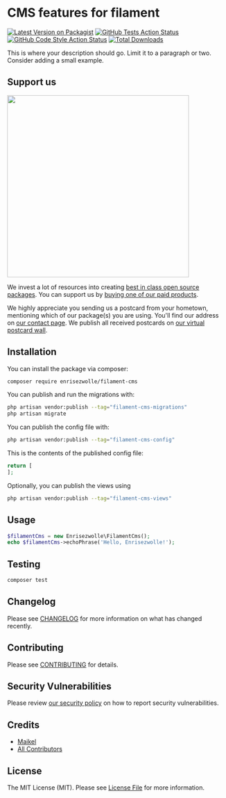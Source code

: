 # CMS features for filament

[![Latest Version on Packagist](https://img.shields.io/packagist/v/enrisezwolle/filament-cms.svg?style=flat-square)](https://packagist.org/packages/enrisezwolle/filament-cms)
[![GitHub Tests Action Status](https://img.shields.io/github/actions/workflow/status/enrisezwolle/filament-cms/run-tests.yml?branch=main&label=tests&style=flat-square)](https://github.com/enrisezwolle/filament-cms/actions?query=workflow%3Arun-tests+branch%3Amain)
[![GitHub Code Style Action Status](https://img.shields.io/github/actions/workflow/status/enrisezwolle/filament-cms/fix-php-code-style-issues.yml?branch=main&label=code%20style&style=flat-square)](https://github.com/enrisezwolle/filament-cms/actions?query=workflow%3A"Fix+PHP+code+style+issues"+branch%3Amain)
[![Total Downloads](https://img.shields.io/packagist/dt/enrisezwolle/filament-cms.svg?style=flat-square)](https://packagist.org/packages/enrisezwolle/filament-cms)

This is where your description should go. Limit it to a paragraph or two. Consider adding a small example.

## Support us

[<img src="https://github-ads.s3.eu-central-1.amazonaws.com/filament-cms.jpg?t=1" width="419px" />](https://spatie.be/github-ad-click/filament-cms)

We invest a lot of resources into creating [best in class open source packages](https://spatie.be/open-source). You can support us by [buying one of our paid products](https://spatie.be/open-source/support-us).

We highly appreciate you sending us a postcard from your hometown, mentioning which of our package(s) you are using. You'll find our address on [our contact page](https://spatie.be/about-us). We publish all received postcards on [our virtual postcard wall](https://spatie.be/open-source/postcards).

## Installation

You can install the package via composer:

```bash
composer require enrisezwolle/filament-cms
```

You can publish and run the migrations with:

```bash
php artisan vendor:publish --tag="filament-cms-migrations"
php artisan migrate
```

You can publish the config file with:

```bash
php artisan vendor:publish --tag="filament-cms-config"
```

This is the contents of the published config file:

```php
return [
];
```

Optionally, you can publish the views using

```bash
php artisan vendor:publish --tag="filament-cms-views"
```

## Usage

```php
$filamentCms = new Enrisezwolle\FilamentCms();
echo $filamentCms->echoPhrase('Hello, Enrisezwolle!');
```

## Testing

```bash
composer test
```

## Changelog

Please see [CHANGELOG](CHANGELOG.md) for more information on what has changed recently.

## Contributing

Please see [CONTRIBUTING](CONTRIBUTING.md) for details.

## Security Vulnerabilities

Please review [our security policy](../../security/policy) on how to report security vulnerabilities.

## Credits

- [Maikel](https://github.com/EnriseZwolle)
- [All Contributors](../../contributors)

## License

The MIT License (MIT). Please see [License File](LICENSE.md) for more information.
